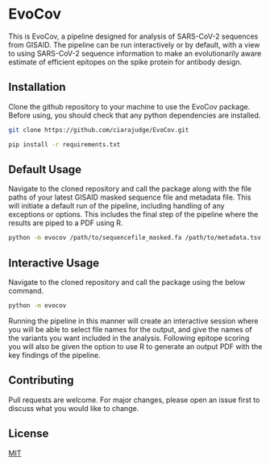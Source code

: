 # EvoCov
This is EvoCov, a pipeline designed for analysis of SARS-CoV-2 sequences from GISAID. The pipeline can be run interactively or by default, with a view to using SARS-CoV-2 sequence information to make an evolutionarily aware estimate of efficient epitopes on the spike protein for antibody design.

## Installation
Clone the github repository to your machine to use the EvoCov package. Before using, you should check that any python dependencies are installed.

```bash
git clone https://github.com/ciarajudge/EvoCov.git
```

```bash
pip install -r requirements.txt
```


## Default Usage
Navigate to the cloned repository and call the package along with the file paths of your latest GISAID masked sequence file and metadata file. This will initiate a default run of the pipeline, including handling of any exceptions or options. This includes the final step of the pipeline where the results are piped to a PDF using R.

```bash
python -m evocov /path/to/sequencefile_masked.fa /path/to/metadata.tsv
```

## Interactive Usage
Navigate to the cloned repository and call the package using the below command.

```bash
python -m evocov
```

Running the pipeline in this manner will create an interactive session where you will be able to select file names for the output, and give the names of the variants you want included in the analysis. Following epitope scoring you will also be given the option to use R to generate an output PDF with the key findings of the pipeline.

## Contributing
Pull requests are welcome. For major changes, please open an issue first to discuss what you would like to change.

## License
[MIT](https://choosealicense.com/licenses/mit/)

